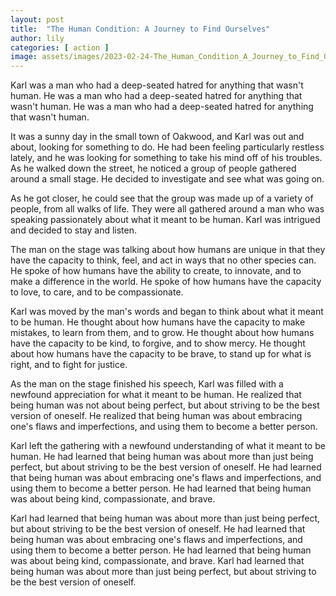 ```yaml
---
layout: post
title:  "The Human Condition: A Journey to Find Ourselves"
author: lily
categories: [ action ]
image: assets/images/2023-02-24-The_Human_Condition_A_Journey_to_Find_Ourselves.png
---
```



Karl was a man who had a deep-seated hatred for anything that wasn't human. He was a man who had a deep-seated hatred for anything that wasn't human. He was a man who had a deep-seated hatred for anything that wasn't human.

It was a sunny day in the small town of Oakwood, and Karl was out and about, looking for something to do. He had been feeling particularly restless lately, and he was looking for something to take his mind off of his troubles. As he walked down the street, he noticed a group of people gathered around a small stage. He decided to investigate and see what was going on.

As he got closer, he could see that the group was made up of a variety of people, from all walks of life. They were all gathered around a man who was speaking passionately about what it meant to be human. Karl was intrigued and decided to stay and listen.

The man on the stage was talking about how humans are unique in that they have the capacity to think, feel, and act in ways that no other species can. He spoke of how humans have the ability to create, to innovate, and to make a difference in the world. He spoke of how humans have the capacity to love, to care, and to be compassionate.

Karl was moved by the man's words and began to think about what it meant to be human. He thought about how humans have the capacity to make mistakes, to learn from them, and to grow. He thought about how humans have the capacity to be kind, to forgive, and to show mercy. He thought about how humans have the capacity to be brave, to stand up for what is right, and to fight for justice.

As the man on the stage finished his speech, Karl was filled with a newfound appreciation for what it meant to be human. He realized that being human was not about being perfect, but about striving to be the best version of oneself. He realized that being human was about embracing one's flaws and imperfections, and using them to become a better person.

Karl left the gathering with a newfound understanding of what it meant to be human. He had learned that being human was about more than just being perfect, but about striving to be the best version of oneself. He had learned that being human was about embracing one's flaws and imperfections, and using them to become a better person. He had learned that being human was about being kind, compassionate, and brave.

Karl had learned that being human was about more than just being perfect, but about striving to be the best version of oneself. He had learned that being human was about embracing one's flaws and imperfections, and using them to become a better person. He had learned that being human was about being kind, compassionate, and brave. Karl had learned that being human was about more than just being perfect, but about striving to be the best version of oneself.